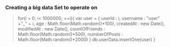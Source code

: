 
### Creating a big data Set to operate on
> for(i = 0; i< 1000000; ++i){
    var user = {
        userId : i,
        username : "user" +"_" + i,
        age : Math.floor(Math.random()*100),
        createdAt : new Date(),
        modifiedAt : new Date(),
        countOfFriends : Math.floor(Math.random()*500),
        numberOfPosts : Math.floor(Math.random()*2000)
    }
    db.userData.insertOne(user)
}
